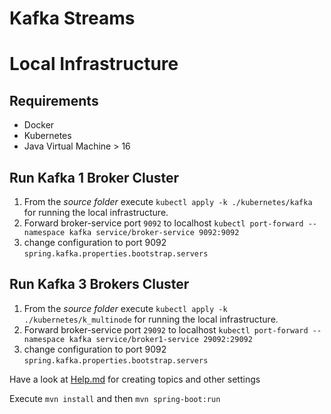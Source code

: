 # Kafka Streams

# Local Infrastructure
## Requirements
* Docker
* Kubernetes
* Java Virtual Machine > 16

## Run Kafka 1 Broker Cluster
1. From the _source folder_ execute `kubectl apply -k ./kubernetes/kafka` for running the local infrastructure.
2. Forward broker-service port `9092` to localhost `kubectl port-forward --namespace kafka service/broker-service 9092:9092`
3. change configuration to port 9092 `spring.kafka.properties.bootstrap.servers`

## Run Kafka 3 Brokers Cluster
1. From the _source folder_ execute `kubectl apply -k ./kubernetes/k_multinode` for running the local infrastructure.
2. Forward broker-service port `29092` to localhost `kubectl port-forward --namespace kafka service/broker1-service 29092:29092`
3. change configuration to port 9092 `spring.kafka.properties.bootstrap.servers`

Have a look at [Help.md](HELP.md) for creating topics and other settings

Execute `mvn install` and then `mvn spring-boot:run`
